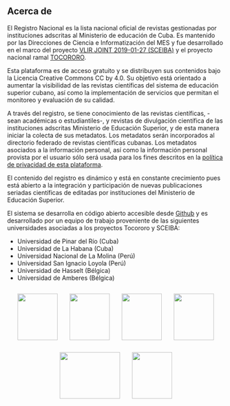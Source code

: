 ## Acerca de

El Registro Nacional es la lista nacional oficial de revistas gestionadas por instituciones adscritas al Ministerio de educación de Cuba. Es mantenido por las Direcciones de Ciencia e Informatización del MES y fue desarrollado en el marco del proyecto [VLIR JOINT  2019-01-27 (SCEIBA)](https://www.vliruos.be/en/projects/project/22?pid=4202) y el proyecto nacional ramal [TOCORORO](https://tocororo.upr.edu.cu).

Esta plataforma es de acceso gratuito y se distribuyen sus contenidos bajo la Licencia Creative Commons CC by 4.0. Su objetivo está orientado a aumentar la visibilidad de las revistas científicas del sistema de educación superior cubano, así como la implementación de servicios que permitan el monitoreo y evaluación de su calidad.

A través del registro, se tiene conocimiento de las revistas científicas, - sean académicas o estudiantiles-, y revistas de divulgación científica de las instituciones adscritas Ministerio de Educación Superior, y de esta manera iniciar la colecta de sus metadatos. Los metadatos serán incorporados al directorio federado de revistas científicas cubanas. Los metadatos asociados a la información personal, así como la información personal provista por el usuario sólo será  usada para los fines descritos en la [política de privacidad de esta plataforma](https://sceiba-lab.upr.edu.cu/page/politicas).

El contenido del registro es dinámico y está en constante crecimiento pues está abierto a la integración y participación de nuevas publicaciones seriadas científicas de editadas por instituciones del Ministerio de Educación Superior.

El sistema se desarrolla en código abierto accesible desde [Github](https://github.com/tocororo) y es desarrollado por un equipo de trabajo proveniente de las siguientes universidades asociadas a los proyectos Tocororo y SCEIBA:

* Universidad de Pinar del Río (Cuba)
* Universidad de La Habana (Cuba)
* Universidad Nacional de La Molina (Perú)
* Universidad San Ignacio Loyola (Perú)
* Universidad de Hasselt (Bélgica)
* Universidad de Amberes (Bélgica)

<div style="display: flex; flex-direction: row; flex-wrap: wrap; justify-content: center">
    <img src="/assets/images/upr.png" width="93" height="108" style="margin:1em">
    <img src="/assets/images/uh.png" width="93" height="108" style="margin:1em">
    <img src="/assets/images/lamolina.jpg" width="93" height="108" style="margin:1em">
    <img src="/assets/images/usil.png" width="93" height="108" style="margin:1em">
    <img src="/assets/images/hasselt.png" width="140" height="108" style="margin:1em">
    <img src="/assets/images/antwerpent.png" width="93" height="108" style="margin:1em">
 </div>
